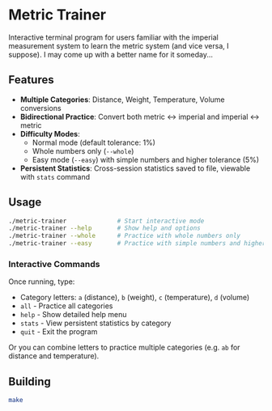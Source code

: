 # Metric Trainer

Interactive terminal program for users familiar with the imperial measurement system to learn the metric system (and vice versa, I suppose). I may come up with a better name for it someday...

## Features

- **Multiple Categories**: Distance, Weight, Temperature, Volume conversions
- **Bidirectional Practice**: Convert both metric ↔ imperial and imperial ↔ metric
- **Difficulty Modes**: 
  - Normal mode (default tolerance: 1%)
  - Whole numbers only (`--whole`)
  - Easy mode (`--easy`) with simple numbers and higher tolerance (5%)
- **Persistent Statistics**: Cross-session statistics saved to file, viewable with `stats` command

## Usage

```bash
./metric-trainer              # Start interactive mode
./metric-trainer --help       # Show help and options
./metric-trainer --whole      # Practice with whole numbers only
./metric-trainer --easy       # Practice with simple numbers and higher tolerance
```

### Interactive Commands

Once running, type:
- Category letters: `a` (distance), `b` (weight), `c` (temperature), `d` (volume)
- `all` - Practice all categories
- `help` - Show detailed help menu
- `stats` - View persistent statistics by category
- `quit` - Exit the program

Or you can combine letters to practice multiple categories (e.g. `ab` for distance and temperature).

## Building

```bash
make
```
